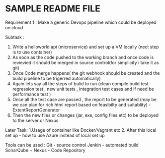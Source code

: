SAMPLE README FILE
==========================
Requirement 1 :
Make a generic Devops pipeline which could be deployed on cloud

Subtask :
1. Write a helloworld api (microservice) and set up a VM locally (nect step is to use container)
2. As soon as the code pushed to the working branch and once code is revievied it should be merged in source control(for simplicity i take it as git)
3. Once Code merge happens( the git webhook should be created and the build pipeline to be trigerred automatically)
4. Again lets say all the steps of bulid to run (clean compile build test - regression test , new unit tests , integration test cases and if need be performance test )
5. Once all the test case are passed , the report to be generated (may be we can plan for rich html report based on feasibilty and suitablity) - ExtentReportGenerator
6. Then the new files or changes (jar, exe, config files etc) to be deployed to the server or Nexus

Later Task:
1.Usage of container like Docker/Vagrant etc
2. After this local set up - how to use Azure instead of local set up

Tools can be used :
Git - source control
Jenkin - automated build
SonarQube + Nexus - Code Repository